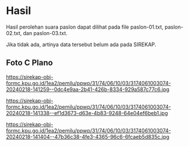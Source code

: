 # Hasil

Hasil perolehan suara paslon dapat dilihat pada file paslon-01.txt, paslon-02.txt, dan paslon-03.txt.

Jika tidak ada, artinya data tersebut belum ada pada SIREKAP.

## Foto C Plano

https://sirekap-obj-formc.kpu.go.id/1ea2/pemilu/ppwp/31/74/06/10/03/3174061003074-20240218-141259--0dc4e9aa-2b41-426b-8334-929a587c77c6.jpg

https://sirekap-obj-formc.kpu.go.id/1ea2/pemilu/ppwp/31/74/06/10/03/3174061003074-20240218-141338--ef1d3673-d63e-4b83-9248-64e04ef6beb1.jpg

https://sirekap-obj-formc.kpu.go.id/1ea2/pemilu/ppwp/31/74/06/10/03/3174061003074-20240218-141404--47b36c38-4fe3-4365-96c6-6fcaeb5d835c.jpg
